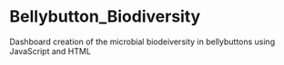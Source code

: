 # Bellybutton_Biodiversity
Dashboard creation of the microbial biodeiversity in bellybuttons using JavaScript and HTML
